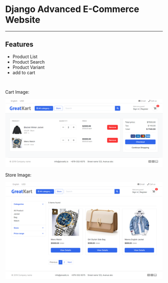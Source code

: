 <h1>Django Advanced E-Commerce Website</h1>
<hr>
<h2>Features</h2>
<ul>
 <li>Product List</li>
 <li>Product Search</li>
 <li>Product Variant</li>
 <li>add to cart</li>

</ul>

<br>
<p>Cart Image:</p>
<img src='./snap/cart.png'>
<br>
<p> Store Image:</p>
<img src='./snap/store.png'>